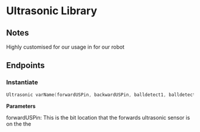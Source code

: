 # Ultrasonic Library

## Notes

Highly customised for our usage in for our robot

## Endpoints

### Instantiate
```cpp
Ultrasonic varName(forwardUSPin, backwardUSPin, balldetect1, balldetect2);
```


**Parameters**

forwardUSPin: This is the bit location that the forwards ultrasonic sensor is on the the 
